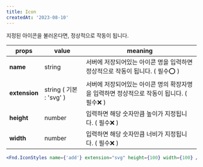```yaml
---
title: Icon
createdAt: '2023-08-10'
---
```


지정된 아이콘을 불러온다면, 정상적으로 작동이 됩니다.

| props         | value                   | meaning                                                                                  |
| ------------- | ----------------------- | ---------------------------------------------------------------------------------------- |
| **name**      | string                  | 서버에 저장되어있는 아이콘 명을 입력하면 정상적으로 작동이 됩니다. ( 필수⭕ )            |
| **extension** | string ( 기본 : 'svg' ) | 서버에 저장되어있는 아이콘 명의 확장자명을 입력하면 정상적으로 작동이 됩니다. ( 필수❌ ) |
| **height**    | number                  | 입력하면 해당 숫자만큼 높이가 지정됩니다. ( 필수❌ )                                     |
| **width**     | number                  | 입력하면 해당 숫자만큼 너비가 지정됩니다. ( 필수❌ )                                     |

```jsx
<Fnd.IconStyles name={'add'} extension="svg" height={100} width={100} />
```
